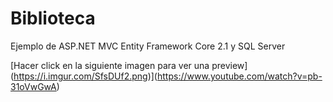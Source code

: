 # Biblioteca
Ejemplo de ASP.NET MVC Entity Framework Core 2.1 y SQL Server

[Hacer click en la siguiente imagen para ver una preview]
(https://i.imgur.com/SfsDUf2.png)](https://www.youtube.com/watch?v=pb-31oVwGwA)
